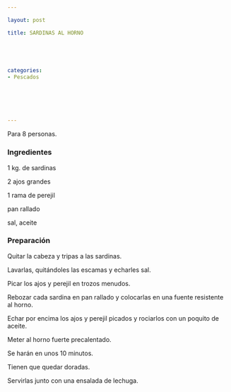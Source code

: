 ```yaml
---

layout: post

title: SARDINAS AL HORNO





categories:
- Pescados






---
```


Para 8 personas.

<h3>Ingredientes</h3>

1 kg. de sardinas

2 ajos grandes

1 rama de perejil

pan rallado

sal, aceite

<h3>Preparación</h3>

Quitar la cabeza y tripas a las sardinas.

Lavarlas, quitándoles las escamas y echarles sal.

Picar los ajos y perejil en trozos menudos.

Rebozar cada sardina en pan rallado y colocarlas en una fuente resistente al horno.

Echar por encima los ajos y perejil picados y rociarlos con un poquito de aceite.

Meter al horno fuerte precalentado.

Se harán en unos 10 minutos.

Tienen que quedar doradas.

Servirlas junto con una ensalada de lechuga.

